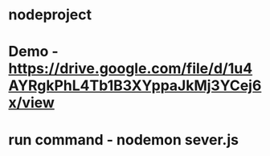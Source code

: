 # nodeproject


# Demo -    https://drive.google.com/file/d/1u4AYRgkPhL4Tb1B3XYppaJkMj3YCej6x/view

# run command -  nodemon sever.js
